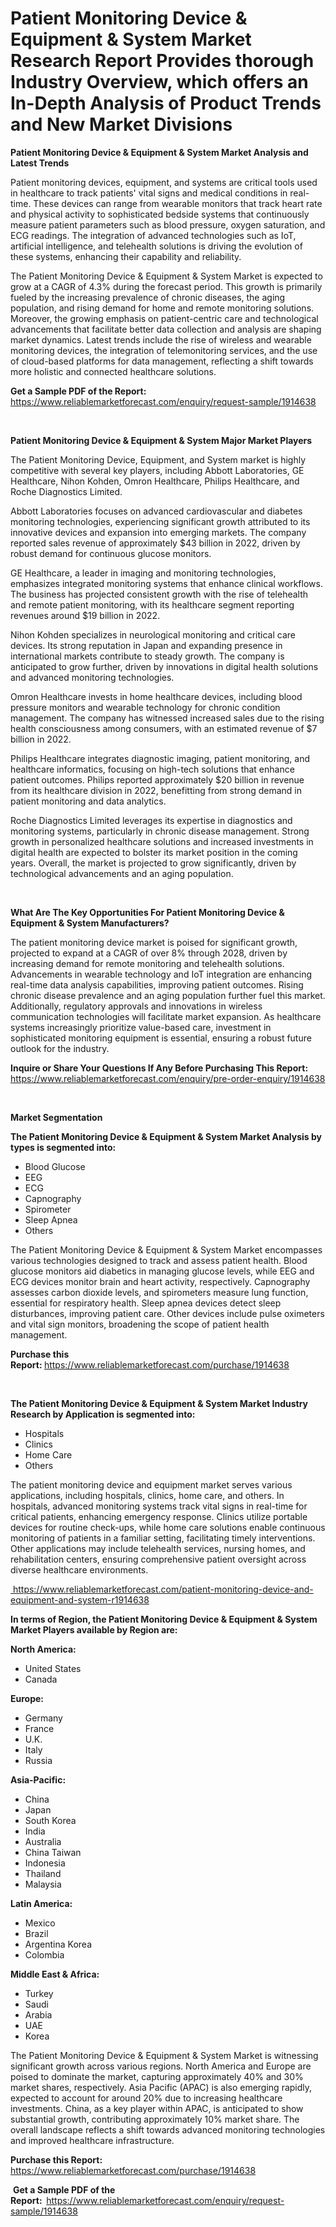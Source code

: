 <p><h1>Patient Monitoring Device & Equipment & System Market Research Report Provides thorough Industry Overview, which offers an In-Depth Analysis of Product Trends and New Market Divisions</h1></p><p><strong>Patient Monitoring Device & Equipment & System Market Analysis and Latest Trends</strong></p>
<p><p>Patient monitoring devices, equipment, and systems are critical tools used in healthcare to track patients' vital signs and medical conditions in real-time. These devices can range from wearable monitors that track heart rate and physical activity to sophisticated bedside systems that continuously measure patient parameters such as blood pressure, oxygen saturation, and ECG readings. The integration of advanced technologies such as IoT, artificial intelligence, and telehealth solutions is driving the evolution of these systems, enhancing their capability and reliability.</p><p>The Patient Monitoring Device & Equipment & System Market is expected to grow at a CAGR of 4.3% during the forecast period. This growth is primarily fueled by the increasing prevalence of chronic diseases, the aging population, and rising demand for home and remote monitoring solutions. Moreover, the growing emphasis on patient-centric care and technological advancements that facilitate better data collection and analysis are shaping market dynamics. Latest trends include the rise of wireless and wearable monitoring devices, the integration of telemonitoring services, and the use of cloud-based platforms for data management, reflecting a shift towards more holistic and connected healthcare solutions.</p></p>
<p><strong>Get a Sample PDF of the Report:&nbsp;</strong> <a href="https://www.reliablemarketforecast.com/enquiry/request-sample/1914638?utm_campaign=2447&utm_medium=2&utm_source=Github&utm_content=ia&utm_term=16042025&utm_id=patient-monitoring-device-equipment-system">https://www.reliablemarketforecast.com/enquiry/request-sample/1914638</a></p>
<p>&nbsp;</p>
<p><strong>Patient Monitoring Device & Equipment & System Major Market Players</strong></p>
<p><p>The Patient Monitoring Device, Equipment, and System market is highly competitive with several key players, including Abbott Laboratories, GE Healthcare, Nihon Kohden, Omron Healthcare, Philips Healthcare, and Roche Diagnostics Limited. </p><p>Abbott Laboratories focuses on advanced cardiovascular and diabetes monitoring technologies, experiencing significant growth attributed to its innovative devices and expansion into emerging markets. The company reported sales revenue of approximately $43 billion in 2022, driven by robust demand for continuous glucose monitors.</p><p>GE Healthcare, a leader in imaging and monitoring technologies, emphasizes integrated monitoring systems that enhance clinical workflows. The business has projected consistent growth with the rise of telehealth and remote patient monitoring, with its healthcare segment reporting revenues around $19 billion in 2022.</p><p>Nihon Kohden specializes in neurological monitoring and critical care devices. Its strong reputation in Japan and expanding presence in international markets contribute to steady growth. The company is anticipated to grow further, driven by innovations in digital health solutions and advanced monitoring technologies.</p><p>Omron Healthcare invests in home healthcare devices, including blood pressure monitors and wearable technology for chronic condition management. The company has witnessed increased sales due to the rising health consciousness among consumers, with an estimated revenue of $7 billion in 2022.</p><p>Philips Healthcare integrates diagnostic imaging, patient monitoring, and healthcare informatics, focusing on high-tech solutions that enhance patient outcomes. Philips reported approximately $20 billion in revenue from its healthcare division in 2022, benefitting from strong demand in patient monitoring and data analytics.</p><p>Roche Diagnostics Limited leverages its expertise in diagnostics and monitoring systems, particularly in chronic disease management. Strong growth in personalized healthcare solutions and increased investments in digital health are expected to bolster its market position in the coming years. Overall, the market is projected to grow significantly, driven by technological advancements and an aging population.</p></p>
<p>&nbsp;</p>
<p><strong>What Are The Key Opportunities For Patient Monitoring Device & Equipment & System Manufacturers?</strong></p>
<p><p>The patient monitoring device market is poised for significant growth, projected to expand at a CAGR of over 8% through 2028, driven by increasing demand for remote monitoring and telehealth solutions. Advancements in wearable technology and IoT integration are enhancing real-time data analysis capabilities, improving patient outcomes. Rising chronic disease prevalence and an aging population further fuel this market. Additionally, regulatory approvals and innovations in wireless communication technologies will facilitate market expansion. As healthcare systems increasingly prioritize value-based care, investment in sophisticated monitoring equipment is essential, ensuring a robust future outlook for the industry.</p></p>
<p><strong>Inquire or Share Your Questions If Any Before Purchasing This Report:</strong> <a href="https://www.reliablemarketforecast.com/enquiry/pre-order-enquiry/1914638?utm_campaign=2447&utm_medium=2&utm_source=Github&utm_content=ia&utm_term=16042025&utm_id=patient-monitoring-device-equipment-system">https://www.reliablemarketforecast.com/enquiry/pre-order-enquiry/1914638</a></p>
<p>&nbsp;</p>
<p><strong>Market Segmentation</strong></p>
<p><strong>The Patient Monitoring Device & Equipment & System Market Analysis by types is segmented into:</strong></p>
<p><ul><li>Blood Glucose</li><li>EEG</li><li>ECG</li><li>Capnography</li><li>Spirometer</li><li>Sleep Apnea</li><li>Others</li></ul></p>
<p><p>The Patient Monitoring Device & Equipment & System Market encompasses various technologies designed to track and assess patient health. Blood glucose monitors aid diabetics in managing glucose levels, while EEG and ECG devices monitor brain and heart activity, respectively. Capnography assesses carbon dioxide levels, and spirometers measure lung function, essential for respiratory health. Sleep apnea devices detect sleep disturbances, improving patient care. Other devices include pulse oximeters and vital sign monitors, broadening the scope of patient health management.</p></p>
<p><strong>Purchase this Report:&nbsp;</strong><a href="https://www.reliablemarketforecast.com/purchase/1914638?utm_campaign=2447&utm_medium=2&utm_source=Github&utm_content=ia&utm_term=16042025&utm_id=patient-monitoring-device-equipment-system">https://www.reliablemarketforecast.com/purchase/1914638</a></p>
<p>&nbsp;</p>
<p><strong>The Patient Monitoring Device & Equipment & System Market Industry Research by Application is segmented into:</strong></p>
<p><ul><li>Hospitals</li><li>Clinics</li><li>Home Care</li><li>Others</li></ul></p>
<p><p>The patient monitoring device and equipment market serves various applications, including hospitals, clinics, home care, and others. In hospitals, advanced monitoring systems track vital signs in real-time for critical patients, enhancing emergency response. Clinics utilize portable devices for routine check-ups, while home care solutions enable continuous monitoring of patients in a familiar setting, facilitating timely interventions. Other applications may include telehealth services, nursing homes, and rehabilitation centers, ensuring comprehensive patient oversight across diverse healthcare environments.</p></p>
<p><a href="https://www.reliablemarketforecast.com/patient-monitoring-device-and-equipment-and-system-r1914638?utm_campaign=2447&utm_medium=2&utm_source=Github&utm_content=ia&utm_term=16042025&utm_id=patient-monitoring-device-equipment-system">&nbsp;https://www.reliablemarketforecast.com/patient-monitoring-device-and-equipment-and-system-r1914638</a></p>
<p><strong>In terms of Region, the Patient Monitoring Device & Equipment & System Market Players available by Region are:</strong></p>
<p>
    <p> <strong> North America: </strong>
        <ul>
            <li>United States</li>
            <li>Canada</li>
        </ul>
        </p> 
    <p> <strong> Europe: </strong>
        <ul>
            <li>Germany</li>
            <li>France</li>
            <li>U.K.</li>
            <li>Italy</li>
            <li>Russia</li>
        </ul>
        </p> 
    <p> <strong> Asia-Pacific: </strong>
        <ul>
            <li>China</li>
            <li>Japan</li>
            <li>South Korea</li>
            <li>India</li>
            <li>Australia</li>
            <li>China Taiwan</li>
            <li>Indonesia</li>
            <li>Thailand</li>
            <li>Malaysia</li>
        </ul>
        </p> 
    <p> <strong> Latin America: </strong>
        <ul>
            <li>Mexico</li>
            <li>Brazil</li>
            <li>Argentina Korea</li>
            <li>Colombia</li>
        </ul>
        </p> 
    <p> <strong> Middle East & Africa: </strong>
        <ul>
            <li>Turkey</li>
            <li>Saudi</li>
            <li>Arabia</li>
            <li>UAE</li>
            <li>Korea</li>
        </ul>
    </p>
    </p>
<p><p>The Patient Monitoring Device & Equipment & System Market is witnessing significant growth across various regions. North America and Europe are poised to dominate the market, capturing approximately 40% and 30% market shares, respectively. Asia Pacific (APAC) is also emerging rapidly, expected to account for around 20% due to increasing healthcare investments. China, as a key player within APAC, is anticipated to show substantial growth, contributing approximately 10% market share. The overall landscape reflects a shift towards advanced monitoring technologies and improved healthcare infrastructure.</p></p>
<p><strong>Purchase this Report: </strong><a href="https://www.reliablemarketforecast.com/purchase/1914638?utm_campaign=2447&utm_medium=2&utm_source=Github&utm_content=ia&utm_term=16042025&utm_id=patient-monitoring-device-equipment-system">https://www.reliablemarketforecast.com/purchase/1914638</a></p>
<p>&nbsp;<strong>Get a Sample PDF of the Report:&nbsp;&nbsp;</strong><a href="https://www.reliablemarketforecast.com/enquiry/request-sample/1914638?utm_campaign=2447&utm_medium=2&utm_source=Github&utm_content=ia&utm_term=16042025&utm_id=patient-monitoring-device-equipment-system">https://www.reliablemarketforecast.com/enquiry/request-sample/1914638</a></p>
<p><strong></strong></p>
<p><p></p><p></p><p></p></p>